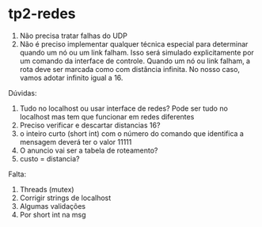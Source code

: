 # tp2-redes

1. Não precisa tratar falhas do UDP
2. Não é preciso implementar qualquer técnica especial para determinar quando um nó ou um link falham. Isso será simulado explicitamente por um comando da interface de controle. Quando um nó ou link falham, a rota deve ser marcada como com distância infinita. No nosso caso, vamos adotar infinito igual a 16.



Dúvidas:
1. Tudo no localhost ou usar interface de redes? Pode ser tudo no localhost mas tem que funcionar em redes diferentes
2. Preciso verificar e descartar distancias 16?
3. o inteiro curto (short int) com o número do comando que identifica a mensagem deverá ter o valor 11111
4. O anuncio vai ser a tabela de roteamento?
5. custo = distancia?

Falta:
1. Threads (mutex)
2. Corrigir strings de localhost
3. Algumas validações
4. Por short int na msg